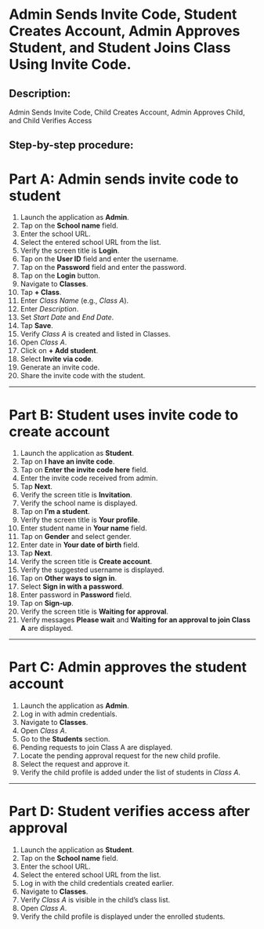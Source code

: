 # Admin Sends Invite Code, Student Creates Account, Admin Approves Student, and Student Joins Class Using Invite Code. 

## Description:
Admin Sends Invite Code, Child Creates Account, Admin Approves Child, and Child Verifies Access

## Step-by-step procedure:

# Part A: Admin sends invite code to student

1. Launch the application as **Admin**.
2. Tap on the **School name** field.
3. Enter the school URL.
4. Select the entered school URL from the list.
5. Verify the screen title is **Login**.
6. Tap on the **User ID** field and enter the username.
7. Tap on the **Password** field and enter the password.
8. Tap on the **Login** button.
9. Navigate to **Classes**.
10. Tap **+ Class**.
11. Enter *Class Name* (e.g., *Class A*).
12. Enter *Description*.
13. Set *Start Date* and *End Date*.
14. Tap **Save**.
15. Verify *Class A* is created and listed in Classes.
16. Open *Class A*.
17. Click on **+ Add student**.
18. Select **Invite via code**.
19. Generate an invite code. 
20. Share the invite code with the student.

---

# Part B: Student uses invite code to create account

1. Launch the application as **Student**.
2. Tap on **I have an invite code**.
3. Tap on **Enter the invite code here** field.
4. Enter the invite code received from admin.
5. Tap **Next**.
6. Verify the screen title is **Invitation**.
7. Verify the school name is displayed.
8. Tap on **I’m a student**.
9. Verify the screen title is **Your profile**.
10. Enter student name in **Your name** field.
11. Tap on **Gender** and select gender.
12. Enter date in **Your date of birth** field.
13. Tap **Next**.
14. Verify the screen title is **Create account**.
15. Verify the suggested username is displayed.
16. Tap on **Other ways to sign in**.
17. Select **Sign in with a password**.
18. Enter password in **Password** field.
19. Tap on **Sign-up**.
20. Verify the screen title is **Waiting for approval**.
21. Verify messages **Please wait** and **Waiting for an approval to join Class A** are displayed.

---

# Part C: Admin approves the student account

1. Launch the application as **Admin**.
2. Log in with admin credentials.
3. Navigate to **Classes**.
4. Open *Class A*.
5. Go to the **Students** section.
6. Pending requests to join Class A are displayed.
7. Locate the pending approval request for the new child profile.
8. Select the request and approve it.
9. Verify the child profile is added under the list of students in *Class A*.
---

# Part D: Student verifies access after approval

1. Launch the application as **Student**.
2. Tap on the **School name** field.
3. Enter the school URL.
4. Select the entered school URL from the list.
5. Log in with the child credentials created earlier.
6. Navigate to **Classes**.
7. Verify *Class A* is visible in the child’s class list.
8. Open *Class A*.
9. Verify the child profile is displayed under the enrolled students.




